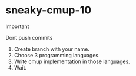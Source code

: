 # sneaky-cmup-10

> [!IMPORTANT] 
> Dont push commits
1. Create branch with your name.
2. Choose 3 programming languages.
3. Write cmup implementation in those languages.
4. Wait.
